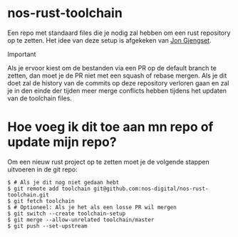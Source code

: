 # nos-rust-toolchain
Een repo met standaard files die je nodig zal hebben om een rust repository op te zetten.
Het idee van deze setup is afgekeken van [Jon Gjengset](https://youtu.be/xUH-4y92jPg?si=_0E3FhZSr4rnnLwr).

> [!IMPORTANT]
> Als je ervoor kiest om de bestanden via een PR op de default branch te zetten, dan moet je de PR niet met een squash of rebase mergen. Als je dit doet zal de history van de commits op deze repository verloren gaan en zal je in den einde der tijden meer merge conflicts hebben tijdens het updaten van de toolchain files.

# Hoe voeg ik dit toe aan mn repo of update mijn repo?
Om een nieuw rust project op te zetten moet je de volgende stappen uitvoeren in de git repo:
```shell
$ # Als je dit nog niet gedaan hebt
$ git remote add toolchain git@github.com:nos-digital/nos-rust-toolchain.git
$ git fetch toolchain
$ # Optioneel: Als je het als een losse PR wil mergen
$ git switch --create toolchain-setup
$ git merge --allow-unrelated toolchain/master
$ git push --set-upstream
```
